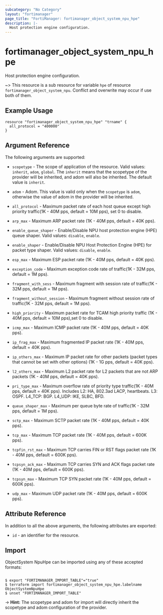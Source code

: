 ```yaml
---
subcategory: "No Category"
layout: "fortimanager"
page_title: "FortiManager: fortimanager_object_system_npu_hpe"
description: |-
  Host protection engine configuration.
---
```


# fortimanager_object_system_npu_hpe
Host protection engine configuration.

~> This resource is a sub resource for variable `hpe` of resource `fortimanager_object_system_npu`. Conflict and overwrite may occur if use both of them.



## Example Usage

```hcl
resource "fortimanager_object_system_npu_hpe" "trname" {
  all_protocol = "400000"
}
```

## Argument Reference


The following arguments are supported:

* `scopetype` - The scope of application of the resource. Valid values: `inherit`, `adom`, `global`. The `inherit` means that the scopetype of the provider will be inherited, and adom will also be inherited. The default value is `inherit`.
* `adom` - Adom. This value is valid only when the `scopetype` is `adom`, otherwise the value of adom in the provider will be inherited.

* `all_protocol` - Maximum packet rate of each host queue except high priority traffic(1K - 40M pps, default = 10M pps), set 0 to disable.
* `arp_max` - Maximum ARP packet rate (1K - 40M pps, default = 40K pps).
* `enable_queue_shaper` - Enable/Disable NPU host protection engine (HPE) queue shaper. Valid values: `disable`, `enable`.

* `enable_shaper` - Enable/Disable NPU Host Protection Engine (HPE) for packet type shaper. Valid values: `disable`, `enable`.

* `esp_max` - Maximum ESP packet rate (1K - 40M pps, default = 40K pps).
* `exception_code` - Maximum exception code rate of traffic(1K - 32M pps, default = 1M pps).
* `fragment_with_sess` - Maximum fragment with session rate of traffic(1K - 32M pps, default = 1M pps).
* `fragment_without_session` - Maximum fragment without session rate of traffic(1K - 32M pps, default = 1M pps).
* `high_priority` - Maximum packet rate for TCAM high priority traffic (1K - 40M pps, default = 10M pps),set 0 to disable.
* `icmp_max` - Maximum ICMP packet rate (1K - 40M pps, default = 40K pps).
* `ip_frag_max` - Maximum fragmented IP packet rate (1K - 40M pps, default = 40K pps).
* `ip_others_max` - Maximum IP packet rate for other packets (packet types that cannot be set with other options) (1K - 1G pps, default = 40K pps).
* `l2_others_max` - Maximum L2 packet rate for L2 packets that are not ARP packets (1K - 40M pps, default = 40K pps).
* `pri_type_max` - Maximum overflow rate of priority type traffic(1K - 40M pps, default = 40K pps). Includes L2: HA, 802.3ad LACP, heartbeats. L3: OSPF. L4_TCP: BGP. L4_UDP: IKE, SLBC, BFD.
* `queue_shaper_max` - Maximum per queue byte rate of traffic(1K - 32M pps, default = 1M pps).
* `sctp_max` - Maximum SCTP packet rate (1K - 40M pps, default = 40K pps).
* `tcp_max` - Maximum TCP packet rate (1K - 40M pps, default = 600K pps).
* `tcpfin_rst_max` - Maximum TCP carries FIN or RST flags packet rate (1K - 40M pps, default = 600K pps).
* `tcpsyn_ack_max` - Maximum TCP carries SYN and ACK flags packet rate (1K - 40M pps, default = 600K pps).
* `tcpsyn_max` - Maximum TCP SYN packet rate (1K - 40M pps, default = 600K pps).
* `udp_max` - Maximum UDP packet rate (1K - 40M pps, default = 600K pps).


## Attribute Reference

In addition to all the above arguments, the following attributes are exported:
* `id` - an identifier for the resource.

## Import

ObjectSystem NpuHpe can be imported using any of these accepted formats:
```

$ export "FORTIMANAGER_IMPORT_TABLE"="true"
$ terraform import fortimanager_object_system_npu_hpe.labelname ObjectSystemNpuHpe
$ unset "FORTIMANAGER_IMPORT_TABLE"
```
-> **Hint:** The scopetype and adom for import will directly inherit the scopetype and adom configuration of the provider.
